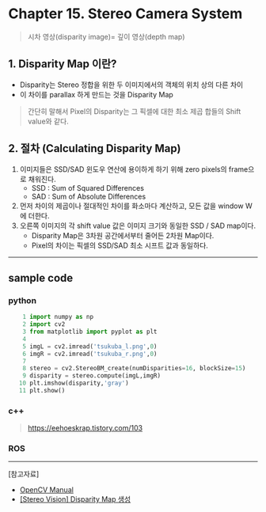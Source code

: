 # Chapter 15. Stereo Camera System


>  시차 영상(disparity image)= 깊이 영상(depth map)

## 1. Disparity Map 이란?

- Disparity는 Stereo 정합을 위한 두 이미지에서의 객체의 위치 상의 다른 차이
- 이 차이를 parallax 하게 만드는 것을 Disparity Map 

> 간단히 말해서 Pixel의 Disparity는 그 픽셀에 대한 최소 제곱 합들의 Shift value와 같다. 

## 2. 절차 (Calculating Disparity Map)

1. 이미지들은 SSD/SAD 윈도우 연산에 용이하게 하기 위해 zero pixels의 frame으로 채워진다. 
    - SSD : Sum of Squared Differences 
    - SAD : Sum of Absolute Differences
2. 먼저 차이의 제곱이나 절대적인 차이를 화소마다 계산하고, 모든 값을 window W에 더한다.
3. 오른쪽 이미지의 각 shift value 값은 이미지 크기와 동일한 SSD / SAD map이다. 
    - Disparity Map은 3차원 공간에서부터 줄어든 2차원 Map이다. 
    - Pixel의 차이는 픽셀의 SSD/SAD 최소 시프트 값과 동일하다. 



---

## sample code

### python 

```python 
    1 import numpy as np
    2 import cv2
    3 from matplotlib import pyplot as plt
    4 
    5 imgL = cv2.imread('tsukuba_l.png',0)
    6 imgR = cv2.imread('tsukuba_r.png',0)
    7 
    8 stereo = cv2.StereoBM_create(numDisparities=16, blockSize=15)
    9 disparity = stereo.compute(imgL,imgR)
   10 plt.imshow(disparity,'gray')
   11 plt.show()
```

### c++

> https://eehoeskrap.tistory.com/103


### ROS



---

[참고자료]
- [OpenCV Manual](https://docs.opencv.org/3.1.0/dd/d53/tutorial_py_depthmap.html)
- [[Stereo Vision] Disparity Map 생성](https://eehoeskrap.tistory.com/103)



